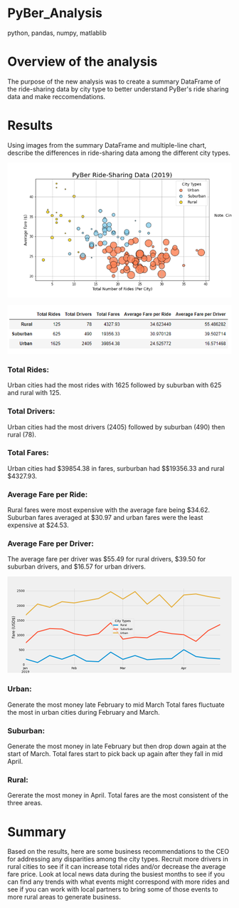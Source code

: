# PyBer_Analysis
python, pandas, numpy, matlablib

# Overview of the analysis
The purpose of the new analysis was to create a summary DataFrame of the ride-sharing data by city type to better understand PyBer's ride sharing data and make reccomendations. 

# Results
Using images from the summary DataFrame and multiple-line chart, describe the differences in ride-sharing data among the different city types.

![alt text](https://github.com/kmfriesen/PyBer_Analysis/blob/main/Fig1.png)

![alt text](https://github.com/kmfriesen/PyBer_Analysis/blob/main/Summary%20stats.PNG)

### Total Rides:
Urban cities had the most rides with 1625 followed by suburban with 625 and rural with 125.
### Total Drivers:
Urban cities had the most drivers (2405) followed by suburban (490) then rural (78).
### Total Fares:
Urban cities had $39854.38 in fares, surburban had $$19356.33 and rural $4327.93.
### Average Fare per Ride:
Rural fares were most expensive with the average fare being $34.62. Suburban fares averaged at $30.97 and urban fares were the least expensive at $24.53.
### Average Fare per Driver:
The average fare per driver was $55.49 for rural drivers, $39.50 for suburban drivers, and $16.57 for urban drivers. 

![alt text](https://github.com/kmfriesen/PyBer_Analysis/blob/main/PyBer_fare_summary.png)
### Urban: 
Generate the most money late February to mid March
Total fares fluctuate the most in urban cities during February and March. 

### Suburban: 
Generate the most money in late February but then drop down again at the start of March. 
Total fares start to pick back up again after they fall in mid April. 

### Rural: 
Gererate the most money in April. 
Total fares are the most consistent of the three areas. 

# Summary
Based on the results, here are some business recommendations to the CEO for addressing any disparities among the city types.
Recruit more drivers in rural cities to see if it can increase total rides and/or decrease the average fare price. Look at local news data during the busiest months to see if you can find any trends with what events might correspond with more rides and see if you can work with local partners to bring some of those events to more rural areas to generate business. 
